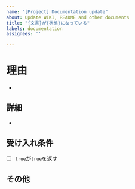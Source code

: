 ```yaml
---
name: "[Project] Documentation update"
about: Update WIKI, README and other documents
title: "{文書}が{状態}になっている"
labels: documentation
assignees: ''

---
```


# 理由
- 
## 詳細
- 
## 受け入れ条件
- [ ] `true`が`true`を返す
## その他
